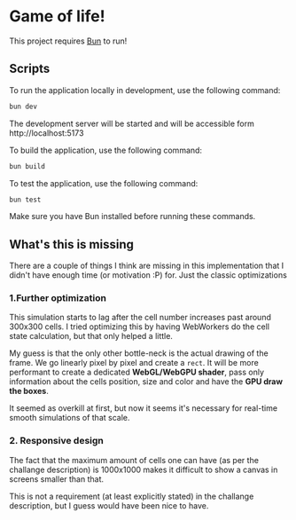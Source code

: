 # Game of life!

This project requires [Bun](https://bun.sh/) to run!

## Scripts

To run the application locally in development, use the following command:

```bash
bun dev
```

The development server will be started and will be accessible form http://localhost:5173

To build the application, use the following command:

```bash
bun build
```

To test the application, use the following command:

```bash
bun test
```

Make sure you have Bun installed before running these commands.

## What's this is missing

There are a couple of things I think are missing in this implementation that I didn't have enough time (or motivation :P) for. Just the classic optimizations

### 1.Further optimization

This simulation starts to lag after the cell number increases past around 300x300 cells.
I tried optimizing this by having WebWorkers do the cell state calculation, but that only helped a little.

My guess is that the only other bottle-neck is the actual drawing of the frame. We go linearly pixel by pixel and create a `rect`. It will be more performant to create a dedicated **WebGL/WebGPU shader**, pass only information about the cells position, size and color and have the **GPU draw the boxes**.

It seemed as overkill at first, but now it seems it's necessary for real-time smooth simulations of that scale.

### 2. Responsive design

The fact that the maximum amount of cells one can have (as per the challange description) is 1000x1000 makes it difficult to show a canvas in screens smaller than that.

This is not a requirement (at least explicitly stated) in the challange description, but I guess would have been nice to have.
